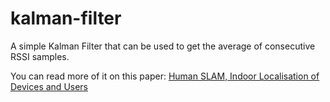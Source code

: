 # kalman-filter

A simple Kalman Filter that can be used to get the average of consecutive RSSI samples.

You can read more of it on this paper: [Human SLAM, Indoor Localisation of Devices and Users](http://ieeexplore.ieee.org/xpl/articleDetails.jsp?reload=true&arnumber=7471364)
